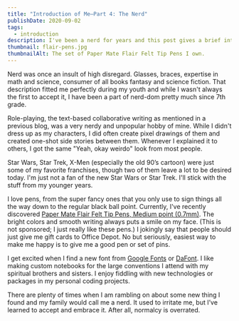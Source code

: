 ```yaml
---
title: "Introduction of Me—Part 4: The Nerd"
publishDate: 2020-09-02
tags:
  - introduction
description: I've been a nerd for years and this post gives a brief introduction to that side of my personality.
thumbnail: flair-pens.jpg
thumbnailAlt: The set of Paper Mate Flair Felt Tip Pens I own.
---
```


Nerd was once an insult of high disregard. Glasses, braces, expertise in math and science, consumer of all books fantasy and science fiction. That description fitted me perfectly during my youth and while I wasn't always the first to accept it, I have been a part of nerd-dom pretty much since 7th grade.

Role-playing, the text-based collaborative writing as mentioned in a previous blog, was a very nerdy and unpopular hobby of mine. While I didn't dress up as my characters, I did often create pixel drawings of them and created one-shot side stories between them. Whenever I explained it to others, I got the same "Yeah, okay weirdo" look from most people.

Star Wars, Star Trek, X-Men (especially the old 90’s cartoon) were just some of my favorite franchises, though two of them leave a lot to be desired today. I'm just not a fan of the new Star Wars or Star Trek. I'll stick with the stuff from my younger years.

I love pens, from the super fancy ones that you only use to sign things all the way down to the regular black ball point. Currently, I've recently discovered [Paper Mate Flair Felt Tip Pens, Medium point (0.7mm)](https://amazon.com/gp/product/B000J09CO6). The bright colors and smooth writing always puts a smile on my face. (This is not sponsored; I just really like these pens.) I jokingly say that people should just give me gift cards to Office Depot. No but seriously, easiest way to make me happy is to give me a good pen or set of pins.

I get excited when I find a new font from [Google Fonts](https://fonts.google.com/) or [DaFont](https://www.dafont.com/). I like making custom notebooks for the large conventions I attend with my spiritual brothers and sisters. I enjoy fiddling with new technologies or packages in my personal coding projects.

There are plenty of times when I am rambling on about some new thing I found and my family would call me a nerd. It used to irritate me, but I’ve learned to accept and embrace it. After all, normalcy is overrated.
